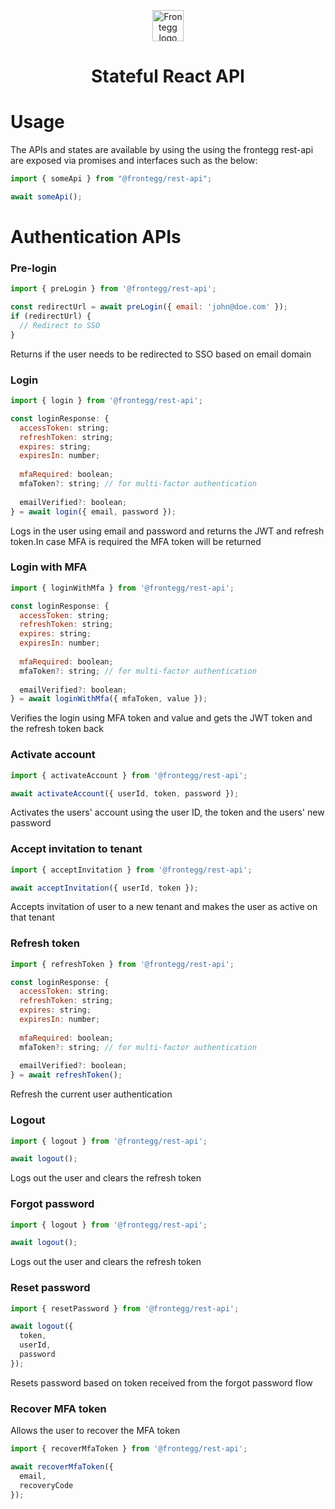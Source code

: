 
<p align="center">  
  <a href="https://www.frontegg.com/" rel="noopener" target="_blank">  
    <img style="margin-top:40px" height="50" src="https://frontegg.com/wp-content/uploads/2020/04/logo_frrontegg.svg" alt="Frontegg logo">  
  </a>  
</p>  
<h1 align="center">Stateful React API</h1>  

  
# Usage  
The APIs and states are available by using the using the frontegg rest-api are exposed via promises and interfaces such as the below:
```jsx
import { someApi } from "@frontegg/rest-api";

await someApi();
```

# Authentication APIs

### Pre-login
```jsx
import { preLogin } from '@frontegg/rest-api';

const redirectUrl = await preLogin({ email: 'john@doe.com' });
if (redirectUrl) {
  // Redirect to SSO
}
```
Returns if the user needs to be redirected to SSO based on email domain

### Login
```jsx
import { login } from '@frontegg/rest-api';

const loginResponse: {
  accessToken: string;
  refreshToken: string;
  expires: string;
  expiresIn: number;
  
  mfaRequired: boolean;
  mfaToken?: string; // for multi-factor authentication
  
  emailVerified?: boolean;
} = await login({ email, password });
```
Logs in the user using email and password and returns the JWT and refresh token.In case MFA is required the MFA token will be returned

### Login with MFA
```jsx
import { loginWithMfa } from '@frontegg/rest-api';

const loginResponse: {
  accessToken: string;
  refreshToken: string;
  expires: string;
  expiresIn: number;
  
  mfaRequired: boolean;
  mfaToken?: string; // for multi-factor authentication
  
  emailVerified?: boolean;
} = await loginWithMfa({ mfaToken, value });
```
Verifies the login using MFA token and value and gets the JWT token and the refresh token back

### Activate account ###
```jsx
import { activateAccount } from '@frontegg/rest-api';

await activateAccount({ userId, token, password });
```
Activates the users' account using the user ID, the token and the users' new password

### Accept invitation to tenant ###
```jsx
import { acceptInvitation } from '@frontegg/rest-api';

await acceptInvitation({ userId, token });
```
Accepts invitation of user to a new tenant and makes the user as active on that tenant

### Refresh token ###
```jsx
import { refreshToken } from '@frontegg/rest-api';

const loginResponse: {
  accessToken: string;
  refreshToken: string;
  expires: string;
  expiresIn: number;
  
  mfaRequired: boolean;
  mfaToken?: string; // for multi-factor authentication
  
  emailVerified?: boolean;
} = await refreshToken();
```
Refresh the current user authentication

### Logout ###
```jsx
import { logout } from '@frontegg/rest-api';

await logout();
```
Logs out the user and clears the refresh token

### Forgot password ###
```jsx
import { logout } from '@frontegg/rest-api';

await logout();
```
Logs out the user and clears the refresh token

### Reset password ###
```jsx
import { resetPassword } from '@frontegg/rest-api';

await logout({
  token,
  userId,
  password
});
```
Resets password based on token received from the forgot password flow

### Recover MFA token ###
Allows the user to recover the MFA token
```jsx
import { recoverMfaToken } from '@frontegg/rest-api';

await recoverMfaToken({
  email,
  recoveryCode
});
```